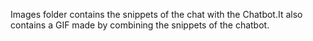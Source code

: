 Images folder contains the snippets of the chat with the Chatbot.It also contains a GIF made by combining the snippets of the chatbot.
